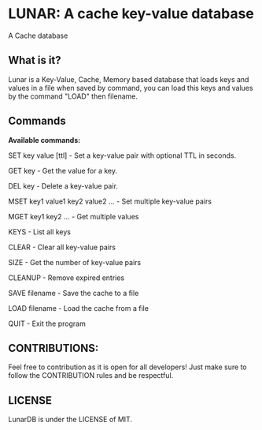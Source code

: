 # LUNAR: A cache key-value database

A Cache database

## What is it?

Lunar is a Key-Value, Cache, Memory based database that loads keys and values in a file when saved by command, you can load this keys and values by the command "LOAD" then filename.

## Commands

**Available commands:**

SET key value [ttl] - Set a key-value pair with optional TTL in seconds.

GET key - Get the value for a key.

DEL key - Delete a key-value pair.

MSET key1 value1 key2 value2 ... - Set multiple key-value pairs

MGET key1 key2 ... - Get multiple values

KEYS - List all keys

CLEAR - Clear all key-value pairs

SIZE - Get the number of key-value pairs

CLEANUP - Remove expired entries

SAVE filename - Save the cache to a file

LOAD filename - Load the cache from a file

QUIT - Exit the program

## CONTRIBUTIONS:
Feel free to contribution as it is open for all developers! Just make sure to follow the CONTRIBUTION rules and be respectful.

## LICENSE

LunarDB is under the LICENSE of MIT.
